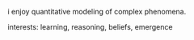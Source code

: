 i enjoy quantitative modeling of complex phenomena. 

interests: learning, reasoning, beliefs, emergence


[website]: https://github.com
[youtube]: https://youtube.com/@eddie.z
